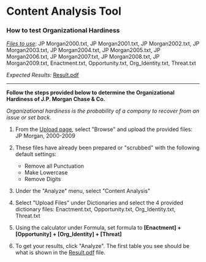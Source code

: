 # Content Analysis Tool
### How to test Organizational Hardiness

*[Files to use](https://github.com/WheatonCS/Lexos/tree/master/test/test_suite/ContentAnalysis/OrganizationalHardiness/FilesToUse):*  JP Morgan2000.txt, JP Morgan2001.txt, JP Morgan2002.txt, JP Morgan2003.txt, JP Morgan2004.txt, JP Morgan2005.txt, JP Morgan2006.txt, JP Morgan2007.txt, JP Morgan2008.txt, JP Morgan2009.txt, Enactment.txt, Opportunity.txt, Org_Identity.txt, Threat.txt

*Expected Results:* [Result.pdf](https://github.com/WheatonCS/Lexos/blob/master/test/test_suite/ContentAnalysis/OrganizationalHardiness/ResultsToExpect/Results.pdf)

****

**Follow the steps provided below to determine the Organizational Hardiness of J.P. Morgan Chase & Co.**

*Organizational hardiness is the probability of a company to recover from an issue or set back.*

1. From the [Upload page](http://lexos.wheatoncollege.edu/upload), select "Browse" and upload the provided files: JP Morgan, 2000-2009

2. These files have already been prepared or "scrubbed" with the following default settings:
    - Remove all Punctuation
    - Make Lowercase
    - Remove Digits

4. Under the "Analyze" menu, select "Content Analysis"

5. Select "Upload Files" under Dictionaries and select the 4 provided dictionary files: Enactment.txt, Opportunity.txt, Org_Identity.txt, Threat.txt

6. Using the calculator under Formula, set formula to **[Enactment] + [Opportunity] + [Org_Identity] + [Threat]**

7. To get your results, click "Analyze". The first table you see should be what is shown in the [Result.pdf](https://github.com/WheatonCS/Lexos/blob/master/test/test_suite/ContentAnalysis/OrganizationalHardiness/ResultsToExpect/Results.pdf) file. 
